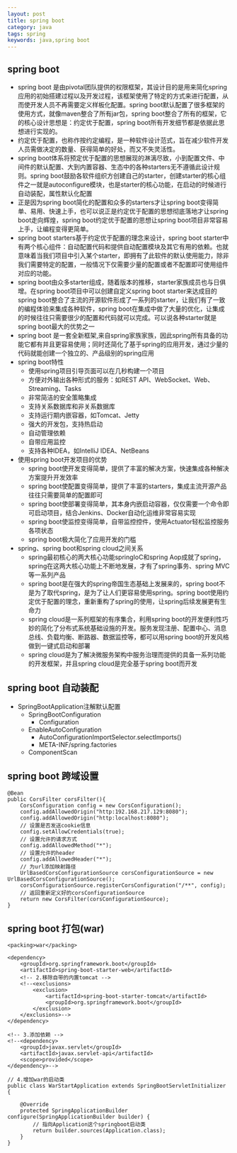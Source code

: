 ```yaml
---
layout: post
title: spring boot
category: java
tags: spring
keywords: java,spring boot
---    
```

## spring boot
* spring boot 是由pivotal团队提供的权限框架，其设计目的是用来简化spring应用的初始搭建过程以及开发过程，该框架使用了特定的方式来进行配置，从而使开发人员不再需要定义样板化配置。spring boot默认配置了很多框架的使用方式，就像maven整合了所有jar包，spring boot整合了所有的框架，它的核心设计思想是：约定优于配置，spring boot所有开发细节都是依据此思想进行实现的。
* 约定优于配置，也称作按约定编程，是一种软件设计范式，旨在减少软件开发人员需做决定的数量、获得简单的好处，而又不失灵活性。
* spring boot体系将预定优于配置的思想展现的淋漓尽致，小到配置文件、中间件的默认配置、大到内置容器、生态中的各种starters无不遵循此设计规则。spring boot鼓励各软件组织方创建自己的starter，创建starter的核心组件之一就是autoconfigure模块，也是starter的核心功能，在启动的时候进行自动装配，属性默认化配置
* 正是因为spring boot简化的配置和众多的starters才让spring boot变得简单、易用、快速上手，也可以说正是约定优于配置的思想彻底落地才让spring boot走向辉煌，spring boot约定优于配置的思想让spring boot项目非常容易上手，让编程变得更简单。
* spring boot starters基于约定优于配置的理念来设计，spring boot starter中有两个核心组件：自动配置代码和提供自动配置模块及其它有用的依赖。也就意味着当我们项目中引入某个starter，即拥有了此软件的默认使用能力，除非我们需要特定的配置，一般情况下仅需要少量的配置或者不配置即可使用组件对应的功能。
* spring boot由众多starter组成，随着版本的推移，starter家族成员也与日俱增。在spring boot项目中可以创建自定义spring boot starter来达成目的
spring boot整合了主流的开源软件形成了一系列的starter，让我们有了一致的编程体验来集成各种软件，spring boot在集成中做了大量的优化，让集成的时候往往只需要很少的配置和代码就可以完成。可以说各种starter就是spring boot最大的优势之一
* spring boot 是一套全新框架,来自spring家族家族，因此spring所有具备的功能它都有并且更容易使用；同时还简化了基于spring的应用开发，通过少量的代码就能创建一个独立的、产品级别的spring应用
* spring boot特性
    * 使用spring项目引导页面可以在几秒构建一个项目
    * 方便对外输出各种形式的服务：如REST API、WebSocket、Web、Streaming、Tasks
    * 非常简洁的安全策略集成
    * 支持关系数据库和非关系数据库
    * 支持运行期内嵌容器，如Tomcat、Jetty
    * 强大的开发包，支持热启动
    * 自动管理依赖
    * 自带应用监控
    * 支持各种IDEA，如IntelliJ IDEA、NetBeans
* 使用spring boot开发项目的优势
    * spring boot使开发变得简单，提供了丰富的解决方案，快速集成各种解决方案提升开发效率
    * spring boot使配置变得简单，提供了丰富的starters，集成主流开源产品往往只需要简单的配置即可
    * spring boot使部署变得简单，其本身内嵌启动容器，仅仅需要一个命令即可启动项目，结合Jenkins、Docker自动化运维非常容易实现
    * spring boot使监控变得简单，自带监控控件，使用Actuator轻松监控服务各项状态
    * spring boot极大简化了应用开发的门槛
* spring、spring boot和spring cloud之间关系
    * spring最初核心的两大核心功能springIoC和spring Aop成就了spring，spring在这两大核心功能上不断地发展，才有了spring事务、spring MVC等一系列产品
    * spring boot是在强大的spring帝国生态基础上发展来的，spring boot不是为了取代spring，是为了让人们更容易使用spring。spring boot使用约定优于配置的理念，重新重构了spring的使用，让spring后续发展更有生命力
    * spring cloud是一系列框架的有序集合，利用spring boot的开发便利性巧妙的简化了分布式系统基础设施的开发。服务发现注册、配置中心、消息总线、负载均衡、断路器、数据监控等，都可以用spring boot的开发风格做到一键式启动和部署
    * spring cloud是为了解决微服务架构中服务治理而提供的具备一系列功能的开发框架，并且spring cloud是完全基于spring boot而开发

## spring boot 自动装配
* SpringBootApplication注解默认配置
    * SpringBootConfiguration
        * Configuration
    * EnableAutoConfiguration
        * AutoConfigurationImportSelector.selectImports()
        * META-INF/spring.factories
    * ComponentScan

## spring boot 跨域设置
``` 
@Bean
public CorsFilter corsFilter(){
    CorsConfiguration config = new CorsConfiguration();
    config.addAllowedOrigin("http:192.168.217.129:8080");
    config.addAllowedOrigin("http:localhost:8080");
    // 设置是否发送cookie信息
    config.setAllowCredentials(true);
    // 设置允许的请求方式
    config.addAllowedMethod("*");
    // 设置允许的header
    config.addAllowedHeader("*");
    // 为url添加映射路径
    UrlBasedCorsConfigurationSource corsConfigurationSource = new UrlBasedCorsConfigurationSource();
    corsConfigurationSource.registerCorsConfiguration("/**", config);
    // 返回重新定义好的corsConfigurationSource
    return new CorsFilter(corsConfigurationSource);
} 
```
## spring boot 打包(war)
```
<packing>war</packing>
```
```
<dependency>
    <groupId>org.springframework.boot</groupId>
    <artifactId>spring-boot-starter-web</artifactId>
    <!-- 2.移除自带的内置tomcat -->
    <!--<exclusions>
        <exclusion>
            <artifactId>spring-boot-starter-tomcat</artifactId>
            <groupId>org.springframework.boot</groupId>
        </exclusion>
    </exclusions>-->
</dependency>
```
```
<!-- 3.添加依赖 -->
<!--<dependency>
    <groupId>javax.servlet</groupId>
    <artifactId>javax.servlet-api</artifactId>
    <scope>provided</scope>
</dependency>-->
```
```
// 4.增加war的启动类
public class WarStartApplication extends SpringBootServletInitializer {

    @Override
    protected SpringApplicationBuilder configure(SpringApplicationBuilder builder) {
        // 指向Application这个springboot启动类
        return builder.sources(Application.class);
    }
}
```
